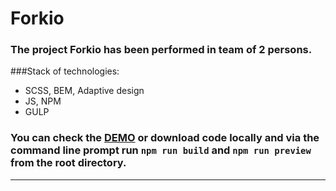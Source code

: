# Forkio
### The project Forkio has been performed in team of 2 persons.
###Stack of technologies:
- SCSS, BEM, Adaptive design
- JS, NPM
- GULP
### You can check the [DEMO](https://forkio-sage.vercel.app/) or download code locally and via the command line prompt run `npm run build` and `npm run preview` from the root directory.
<hr>
